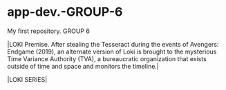 # app-dev.-GROUP-6
My first repository. GROUP 6

|LOKI Premise.
After stealing the Tesseract during the events of Avengers: Endgame (2019), an alternate version of Loki is brought to the mysterious Time Variance Authority (TVA), a bureaucratic organization that exists outside of time and space and monitors the timeline.|

|LOKI SERIES|
